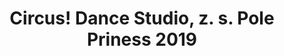 ---
id: 0e976c4e-8d65-4923-8c43-77bd437fb5fa
title: "Circus! Dance Studio, z. s. Pole Priness 2019"
price: 3000
year: 2018
description: "Cirkus! Dance Studio se specializuje na výuku akrobatického tance na tyči a organizuje celorepublikovou soutěž Pole Princess 2019 pro děti od 6 do 17 let. Třetí ročník soutěže se bude konat v Bernarticích nad Odrou a krom soutěže v akrobatickém tanci na tyči bude přidána také divize „akrobatické šály“. Finanční dar slouží jako příspěvek na instalaci a uchycení soutěžních tyčí."
kouskovani: false
locationName: undefined
position:
  lng: 18.009353857755
  lat: 49.594770781645714
---